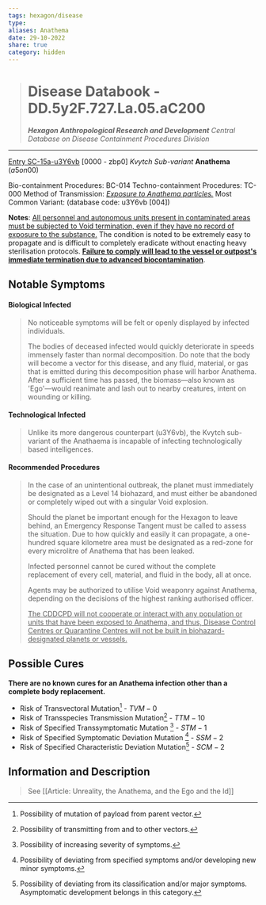 ```yaml
---
tags: hexagon/disease
type: 
aliases: Anathema
date: 29-10-2022
share: true
category: hidden
---
```

> # **Disease Databook** - DD.5y2F.727.La.05.aC200
> ***Hexagon Anthropological Research and Development***
> *Central Database on Disease Containment Procedures Division*
---

<u>Entry SC-15a-u3Y6vb</u> [0000 - zbp0]
*Kvytch Sub-variant*
**Anathema** $(a5on00)$

Bio-containment Procedures: BC-014
Techno-containment Procedures: TC-000
Method of Transmission: <u><i>Exposure to Anathema particles.</i></u>
Most Common Variant: (database code: u3Y6vb [004])

**Notes**: <u>All personnel and autonomous units present in contaminated areas must be subjected to Void termination, even if they have no record of exposure to the substance.</u> The condition is noted to be extremely easy to propagate and is difficult to completely eradicate without enacting heavy sterilisation protocols. <u><b>Failure to comply will lead to the vessel or outpost's immediate termination due to advanced biocontamination</b></u>.

## Notable Symptoms
#### Biological Infected
> No noticeable symptoms will be felt or openly displayed by infected individuals.
> 
> The bodies of deceased infected would quickly deteriorate in speeds immensely faster than normal decomposition. Do note that the body will become a vector for this disease, and any fluid, material, or gas that is emitted during this decomposition phase will harbor Anathema. After a sufficient time has passed, the biomass—also known as 'Ego'—would reanimate and lash out to nearby creatures, intent on wounding or killing.

#### Technological Infected
> Unlike its more dangerous counterpart (u3Y6vb), the Kvytch sub-variant of the Anathaema is incapable of infecting technologically based intelligences.

#### Recommended Procedures
> In the case of an unintentional outbreak, the planet must immediately be designated as a Level 14 biohazard, and must either be abandoned or completely wiped out with a singular Void explosion.
> 
> Should the planet be important enough for the Hexagon to leave behind, an Emergency Response Tangent must be called to assess the situation. Due to how quickly and easily it can propagate, a one-hundred square kilometre area must be designated as a red-zone for every microlitre of Anathema that has been leaked.
> 
> Infected personnel cannot be cured without the complete replacement of every cell, material, and fluid in the body, all at once.
> 
> Agents may be authorized to utilise Void weaponry against Anathema, depending on the decisions of the highest ranking authorised officer.
> 
> <u>The CDDCPD will not cooperate or interact with any population or units that have been exposed to Anathema, and thus, Disease Control Centres or Quarantine Centres will not be built in biohazard-designated planets or vessels.</u>

## Possible Cures
**There are no known cures for an Anathema infection other than a complete body replacement.**

- Risk of Transvectoral Mutation[^1] - $TVM - 0$
- Risk of Transspecies Transmission Mutation[^2] - $TTM-10$
- Risk of Specified Transsymptomatic Mutation [^3] - $STM - 1$
- Risk of Specified Symptomatic Deviation Mutation [^4] - $SSM - 2$
- Risk of Specified Characteristic Deviation Mutation[^5] - $SCM - 2$


## Information and Description
> See [[Article: Unreality, the Anathema, and the Ego and the Id]]

[^1]: Possibility of mutation of payload from parent vector.
[^2]: Possibility of transmitting from and to other vectors.
[^3]: Possibility of increasing severity of symptoms.
[^4]: Possibility of deviating from specified symptoms and/or developing new minor symptoms.
[^5]: Possibility of deviating from its classification and/or major symptoms. Asymptomatic development belongs in this category.
